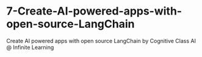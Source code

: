 # 7-Create-AI-powered-apps-with-open-source-LangChain
Create AI powered apps with open source LangChain by Cognitive Class AI @ Infinite Learning
